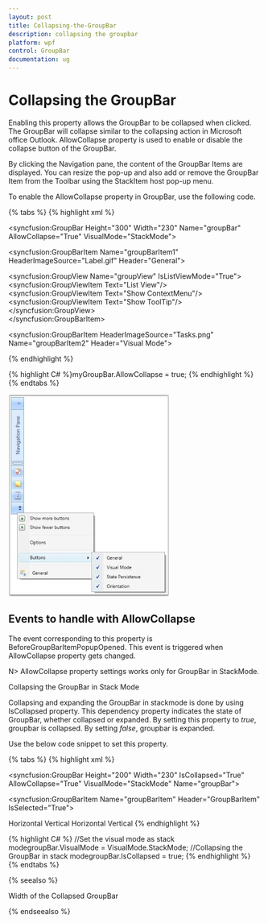 ```yaml
---
layout: post
title: Collapsing-the-GroupBar
description: collapsing the groupbar
platform: wpf
control: GroupBar
documentation: ug
---
```


# Collapsing the GroupBar

Enabling this property allows the GroupBar to be collapsed when clicked. The GroupBar will collapse similar to the collapsing action in Microsoft office Outlook. AllowCollapse property is used to enable or disable the collapse button of the GroupBar.

By clicking the Navigation pane, the content of the GroupBar Items are displayed. You can resize the pop-up and also add or remove the GroupBar Item from the Toolbar using the StackItem host pop-up menu.

To enable the AllowCollapse property in GroupBar, use the following code.

{% tabs %}
{% highlight xml %}
<!-- Adding GroupBar that has allow collapse property to true -->
<syncfusion:GroupBar Height="300" Width="230" Name="groupBar" AllowCollapse="True" VisualMode="StackMode"> 
   <!-- Adding GroupBarItem -->   
   <syncfusion:GroupBarItem Name="groupBarItem1" HeaderImageSource="Label.gif" Header="General">  
   <!-- Adding content for GroupBar item using GroupView -->   
   <syncfusion:GroupView Name="groupView" IsListViewMode="True">  
   <syncfusion:GroupViewItem Text="List View"/>      
   <syncfusion:GroupViewItem Text="Show ContextMenu"/>    
   <syncfusion:GroupViewItem Text="Show ToolTip"/>     
   </syncfusion:GroupView>   
   </syncfusion:GroupBarItem> 
   <!-- Adding GroupBarItem --> 
   <syncfusion:GroupBarItem HeaderImageSource="Tasks.png" Name="groupBarItem2" Header="Visual Mode">   
   <!-- Adding content for GroupBar item using GroupView -->      <syncfusion:GroupView>        <syncfusion:GroupViewItem Text="Default"/>        <syncfusion:GroupViewItem Text="Multiple Expansion"/>        <syncfusion:GroupViewItem Text="StackMode"/>      </syncfusion:GroupView>    </syncfusion:GroupBarItem>    <!-- Adding GroupBarItem -->    <syncfusion:GroupBarItem HeaderImageSource="Notes.png" Name="groupBarItem3" Header="State Persistence">      <!-- Adding content for GroupBar item using GroupView -->      <syncfusion:GroupView>        <syncfusion:GroupViewItem Text="Save State"/>        <syncfusion:GroupViewItem Text="Load State"/>        <syncfusion:GroupViewItem Text="Reset State"/>      </syncfusion:GroupView>    </syncfusion:GroupBarItem>  </syncfusion:GroupBar>{% endhighlight %}

{% highlight C# %}myGroupBar.AllowCollapse = true;
{% endhighlight %}
{% endtabs %}




![](Collapsing-the-GroupBar_images/Collapsing-the-GroupBar_img1.jpeg)





## Events to handle with AllowCollapse

The event corresponding to this property is BeforeGroupBarItemPopupOpened. This event is triggered when AllowCollapse property gets changed.

N> AllowCollapse property settings works only for GroupBar in StackMode.

Collapsing the GroupBar in Stack Mode

Collapsing and expanding the GroupBar in stackmode is done by using IsCollapsed property. This dependency property indicates the state of GroupBar, whether collapsed or expanded. By setting this property to _true_, groupbar is collapsed. By setting _false_, groupbar is expanded. 

Use the below code snippet to set this property.


{% tabs %}
{% highlight xml %}
<!-- Adding GroupBar -->
<syncfusion:GroupBar Height="200" Width="230" IsCollapsed="True" AllowCollapse="True" VisualMode="StackMode" Name="groupBar">  
<!-- Adding GroupBarItem -->  
<syncfusion:GroupBarItem Name="groupBarItem" Header="GroupBarItem" IsSelected="True">  
  <!-- Adding content for GroupBar item using panel --> 
  <StackPanel Orientation="Vertical">     
  <TextBlock Text="GroupBar Orientation" Margin="4,4,2,2"/>   
  <RadioButton IsChecked="True" Margin="4,2,2,2">Horizontal</RadioButton>  
  <RadioButton Margin="4,2,2,2">Vertical</RadioButton>  
  <TextBlock Text="GroupView Orientation" Margin="4,4,2,2"/> 
  <RadioButton Margin="4,2,2,2">Horizontal</RadioButton>     
  <RadioButton IsChecked="True" Margin="4,2,2,2">Vertical</RadioButton>  
  </StackPanel>  </syncfusion:GroupBarItem>  <!-- Adding GroupBarItem -->
  <syncfusion:GroupBarItem Name="groupBarItem1" HeaderImageSource="Label.gif" Header="General">  
  <!-- Adding content for GroupBar item using GroupView -->   
  <syncfusion:GroupView Name="groupView" IsListViewMode="True">    
  <syncfusion:GroupViewItem Text="List View"/>     
  <syncfusion:GroupViewItem Text="Show ContextMenu"/>  
  <syncfusion:GroupViewItem Text="Show ToolTip"/>   
  </syncfusion:GroupView>  
  </syncfusion:GroupBarItem>
  </syncfusion:GroupBar>
  {% endhighlight %}

{% highlight C# %}
//Set the visual mode as stack modegroupBar.VisualMode = VisualMode.StackMode;
//Collapsing the GroupBar in stack modegroupBar.IsCollapsed = true;
{% endhighlight %}
{% endtabs %}

{% seealso %}

Width of the Collapsed GroupBar

{% endseealso %}